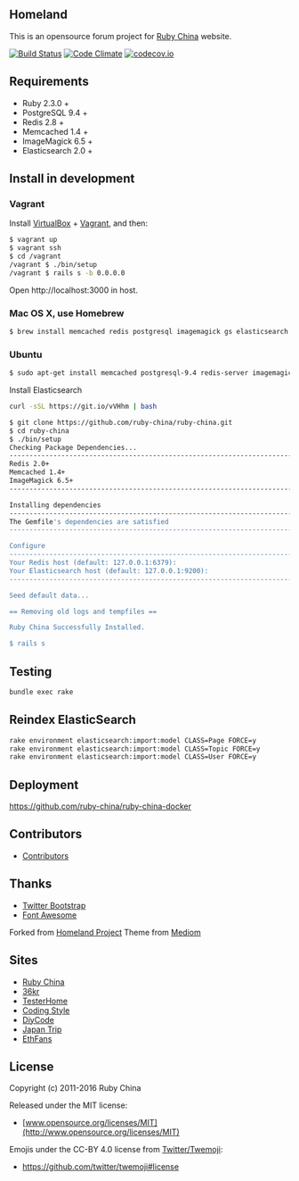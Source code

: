 Homeland
--------

This is an opensource forum project for [Ruby China](http://ruby-china.org) website.

[![Build Status](https://travis-ci.org/ruby-china/ruby-china.svg?branch=master)](https://travis-ci.org/ruby-china/ruby-china) [![Code Climate](https://codeclimate.com/github/ruby-china/ruby-china/badges/gpa.svg)](https://codeclimate.com/github/ruby-china/ruby-china) [![codecov.io](https://codecov.io/github/ruby-china/ruby-china/coverage.svg?branch=master)](https://codecov.io/github/ruby-china/ruby-china?branch=master)

## Requirements

* Ruby 2.3.0 +
* PostgreSQL 9.4 +
* Redis 2.8 +
* Memcached 1.4 +
* ImageMagick 6.5 +
* Elasticsearch 2.0 +

## Install in development

### Vagrant

Install [VirtualBox](https://www.virtualbox.org/) + [Vagrant](https://www.vagrantup.com/), and then:

```bash
$ vagrant up
$ vagrant ssh
$ cd /vagrant
/vagrant $ ./bin/setup
/vagrant $ rails s -b 0.0.0.0
```

Open http://localhost:3000 in host.

### Mac OS X, use Homebrew

```bash
$ brew install memcached redis postgresql imagemagick gs elasticsearch
```

### Ubuntu

```bash
$ sudo apt-get install memcached postgresql-9.4 redis-server imagemagick ghostscript
```

Install Elasticsearch

```bash
curl -sSL https://git.io/vVHhm | bash
```

```bash
$ git clone https://github.com/ruby-china/ruby-china.git
$ cd ruby-china
$ ./bin/setup
Checking Package Dependencies...
--------------------------------------------------------------------------------
Redis 2.0+                                                                 [Yes]
Memcached 1.4+                                                             [Yes]
ImageMagick 6.5+                                                           [Yes]
--------------------------------------------------------------------------------

Installing dependencies
--------------------------------------------------------------------------------
The Gemfile's dependencies are satisfied
--------------------------------------------------------------------------------

Configure
--------------------------------------------------------------------------------
Your Redis host (default: 127.0.0.1:6379):
Your Elasticsearch host (default: 127.0.0.1:9200):
--------------------------------------------------------------------------------

Seed default data...                                                      [Done]

== Removing old logs and tempfiles ==

Ruby China Successfully Installed.

$ rails s
```

## Testing

```bash
bundle exec rake
```

## Reindex ElasticSearch

```bash
rake environment elasticsearch:import:model CLASS=Page FORCE=y
rake environment elasticsearch:import:model CLASS=Topic FORCE=y
rake environment elasticsearch:import:model CLASS=User FORCE=y
```

## Deployment

https://github.com/ruby-china/ruby-china-docker

## Contributors

* [Contributors](https://github.com/ruby-china/ruby-china/contributors)

## Thanks

* [Twitter Bootstrap](https://twitter.github.com/bootstrap)
* [Font Awesome](http://fortawesome.github.io/Font-Awesome/icons/)

Forked from [Homeland Project](https://github.com/huacnlee/homeland)
Theme from [Mediom](https://github.com/huacnlee/mediom)

## Sites

* [Ruby China](https://ruby-china.org)
* [36kr](http://36kr.com/)
* [TesterHome](https://testerhome.com)
* [Coding Style](https://codingstyle.cn)
* [DiyCode](http://www.diycode.cc/)
* [Japan Trip](http://www.japantrip.cn/)
* [EthFans](http://ethfans.org)

## License

Copyright (c) 2011-2016 Ruby China

Released under the MIT license:

* [www.opensource.org/licenses/MIT](http://www.opensource.org/licenses/MIT)

Emojis under the CC-BY 4.0 license from [Twitter/Twemoji][twemoji]:

* https://github.com/twitter/twemoji#license

[twemoji]: https://github.com/twitter/twemoji
